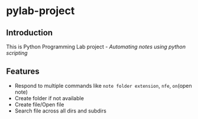 # pylab-project

## Introduction

This is Python Programming Lab project - *Automating notes using python scripting*

## Features

- Respond to multiple commands like `note folder extension`, `nfe`, `on`(open note)
- Create folder if not available
- Create file/Open file
- Search file across all dirs and subdirs
